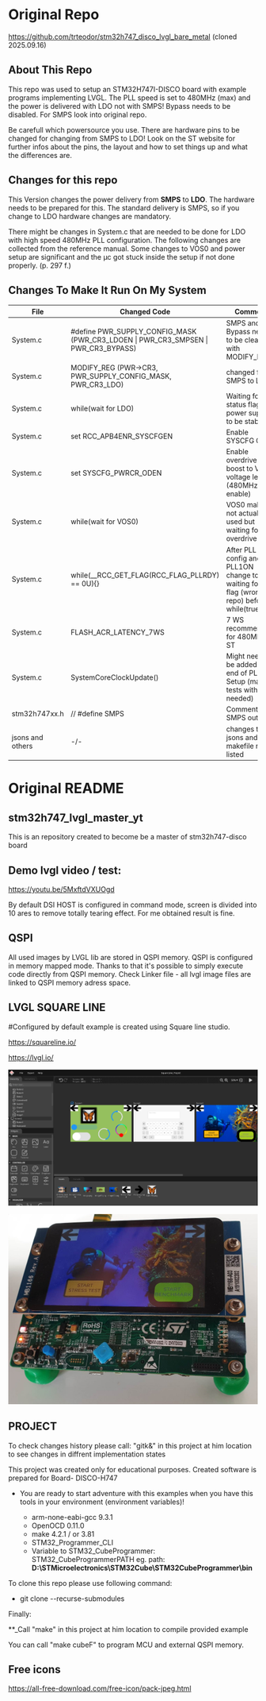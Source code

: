 # Original Repo
https://github.com/trteodor/stm32h747_disco_lvgl_bare_metal (cloned 2025.09.16)

## About This Repo
This repo was used to setup an STM32H747I-DISCO board with example programs implementing LVGL. The PLL speed is set to 480MHz (max) and the power is delivered with LDO not with SMPS! Bypass needs to be disabled. For SMPS look into original repo.

Be carefull which powersource you use. There are hardware pins to be changed for changing from SMPS to LDO! Look on the ST website for further infos about the pins, the layout and how to set things up and what the differences are.

## Changes for this repo
This Version changes the power delivery from **SMPS** to **LDO**. The hardware needs to be prepared for this. The standard delivery is SMPS, so if you change to LDO hardware changes are mandatory.

There might be changes in System.c that are needed to be done for LDO with high speed 480MHz PLL configuration. The following changes are collected from the reference manual. Some changes to VOS0 and power setup are significant and the µc got stuck inside the setup if not done properly. (p. 297 f.)

## Changes To Make It Run On My System
| File | Changed Code | Comment |
|------------------|------------------|------------------|
| System.c         | #define PWR_SUPPLY_CONFIG_MASK (PWR_CR3_LDOEN \| PWR_CR3_SMPSEN \| PWR_CR3_BYPASS) | SMPS and Bypass need to be cleared with MODIFY_REG() |
| System.c         | MODIFY_REG (PWR->CR3, PWR_SUPPLY_CONFIG_MASK, PWR_CR3_LDO) | changed from SMPS to LDO |
| System.c         | while(wait for LDO) | Waiting for status flag of power supply to be stable |
| System.c         | set RCC_APB4ENR_SYSCFGEN | Enable SYSCFG Clock |
| System.c         | set SYSCFG_PWRCR_ODEN | Enable overdrive to boost to VOS0 voltage level (480MHz enable) |
| System.c         | while(wait for VOS0) | VOS0 makro not actually used but waiting for overdrive |
| System.c         | while(__RCC_GET_FLAG(RCC_FLAG_PLLRDY) == 0U){} | After PLL config and PLL1ON change to waiting for rdy flag (wrong in repo) before: while(true) |
| System.c         | FLASH_ACR_LATENCY_7WS | 7 WS recommended for 480MHz by ST |
| System.c         | SystemCoreClockUpdate() | Might need to be added at end of PLL Setup (maybe tests with osci needed) |
| stm32h747xx.h    | // #define  SMPS | Commented SMPS out |
| jsons and others | -/- | changes to jsons and makefile not listed |

# Original README
## stm32h747_lvgl_master_yt
This is an repository created to become be a master of stm32h747-disco board

## Demo lvgl video / test:
   https://youtu.be/5MxftdVXUOgd

By default DSI HOST is configured in command mode, screen is divided into 10 ares to remove totally tearing effect.
For me obtained result is fine.

## QSPI
All used images by LVGL lib are stored in QSPI memory. QSPI is configured in memory mapped mode. Thanks to that it's possible to simply execute code directly from QSPI memory. Check Linker file - all lvgl image files are linked to QSPI memory adress space.

## LVGL SQUARE LINE
#Configured by default example is created using Square line studio.

https://squareline.io/

https://lvgl.io/


![LvglStudioScreenShot](https://github.com/trteodor/stm32h747_disco_lvgl_bare_metal/blob/master/Pictures/LvglStudioDemo.png)

![Discoh747board](https://github.com/trteodor/stm32h747_disco_lvgl_bare_metal/blob/master/Pictures/h747lvgl_Photo.jpg)

## PROJECT

To check changes history please call: "gitk&" in this project at him location to see changes in diffrent implementation states

This project was created only for educational purposes.
Created software is prepared for Board- DISCO-H747

* You are ready to start adventure with this examples when you have this tools in your environment (environment variables)!

    * arm-none-eabi-gcc 9.3.1
    * OpenOCD 0.11.0
    * make 4.2.1 / or 3.81
    * STM32_Programmer_CLI
    * Variable to STM32_CubeProgrammer: STM32_CubeProgrammerPATH eg. path: **D:\STMicroelectronics\STM32Cube\STM32CubeProgrammer\bin**


To clone this repo please use following command:
* git clone --recurse-submodules

Finally:

 **_Call "make" in this project at him location to compile provided example

You can call "make cubeF" to program MCU and external QSPI memory.

## Free icons
https://all-free-download.com/free-icon/pack-jpeg.html 
